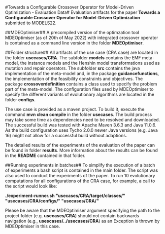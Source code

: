 #Towards a Configurable Crossover Operator for Model-Driven Optimization - Evaluation Data#
Evaluation artifacts for the paper **Towards a Configurable Crossover Operator for Model-Driven Optimization** submitted to MODELS22.

##MDEOptimiser##
A precompiled version of the optimzation tool MDEOptimiser (as of 20th of May 2022) with integrated crossover operator is contained as a command line version in the folder **MDEOptimiser**. 

##Folder structure##
All artifacts of the use case (CRA case) are located in the folder **usecases/CRA**. 
The subfolder **models** contains the EMF meta-model, the instance models and the Henshin model transformations used as mutation and repair operators.
The subfolder **src** contains the java implementation of the meta-model and, in the package **guidancefunctions**, the implementation of the feasibility constraints and objectives. The package **crossoverdefinition** contains a class used to specify the problem part of the meta-model.
The configuration files used by MDEOptimiser to specify the different variants of evolutionary algorithms are located in the folder **configs**.

The use case is provided as a maven project.
To build it, execute the command **mvn clean compile** in the folder **usecases**.
The build process may take some time as dependencies need to be resolved and downloaded.
The successful build was tested with Apache Maven 3.6.3 and Java 11.0.6. 
As the build configuration uses Tycho 2.0.0 newer Java versions (e.g. Java 16) might not allow for a successful build without adaptions.

The detailed results of the experiments of the evaluation of the paper can be found in folder **results**.
More information about the results can be found in the **README** contained in that folder.

##Running experiments in batches##
To simplify the execution of a batch of experiments a bash script is contained in the main folder. The script was also used to conduct the experiments of the paper.
To run 10 evolutionary computations for all configurations of the CRA case, for example, a call to the script would look like:

**./experiment-runner.sh "usecases/CRA/target/classes/" "usecases/CRA/configs/" "usecases/CRA/"**

Please be aware that the MDEOptimiser argument specifying the path to the project folder (e.g. **usecases/CRA**) 
should not contain backwards navigation (e.g., **usescases/../usecases/CRA**) as an Exception is thrown by MDEOptimiser in this case.
